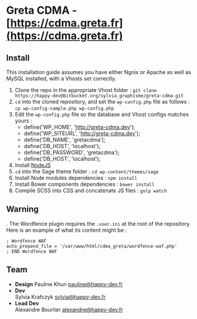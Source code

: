 # Greta CDMA - [https://cdma.greta.fr](https://cdma.greta.fr)

## Install

This installation guide assumes you have either Ngnix or Apache as well as MySQL installed, with a Vhosts set correctly.

1.  Clone the repo in the appropriate Vhost folder : `git clone https://happy-dev@bitbucket.org/sylvia_graphisme/greta-cdma.git`
2.  `cd` into the cloned repository, and set the `wp-config.php` file as follows : 
`cp wp-config-sample.php wp-config.php`
3.  Edit the `wp-config.php` file so the database and Vhost configs matches yours : 
    -  define('WP_HOME',     'http://greta-cdma.dev');
    -  define('WP_SITEURL',  'http://greta-cdma.dev');
    -  define('DB_NAME',     'gretacdma');
    -  define('DB_HOST',     'localhost');
    -  define('DB_PASSWORD', 'gretacdma');
    -  define('DB_HOST',     'localhost');
3.  Install [NodeJS](https://nodejs.org/en/)
4.  `cd` into the Sage theme folder : `cd wp-content/themes/sage`
5.  Install Node modules dependencies : `npm install`
6.  Install Bower components dependencies : `bower install`
7.  Compile SCSS into CSS and concatenate JS files : `gulp watch`


## Warning
.  The Wordfence plugin requires the `.user.ini` at the root of the repository. Here is an example of what its content might be : 
```
; Wordfence WAF
auto_prepend_file = '/var/www/html/cdma_greta/wordfence-waf.php'
; END Wordfence WAF
```


## Team
- __Design__
Pauline Khun [pauline@happy-dev.fr](mailto:pauline@happy-dev.fr)
- __Dev__  
Sylvia Krafczyk [sylvia@happy-dev.fr](mailto:sylvia@happy-dev.fr)
- __Lead Dev__  
Alexandre Bourlier [alexandre@happy-dev.fr](mailto:alexandre@happy-dev.fr)

